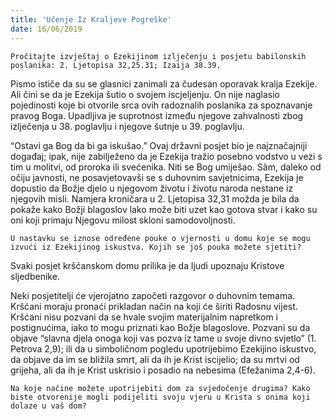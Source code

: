 ```yaml
---
title: 'Učenje Iz Kraljeve Pogreške'
date: 16/06/2019
---
```


`Pročitajte izvještaj o Ezekijinom izlječenju i posjetu babilonskih poslanika: 2. Ljetopisa 32,25.31; Izaija 38.39.`

Pismo ističe da su se glasnici zanimali za čudesan oporavak kralja Ezekije. Ali čini se da je Ezekija šutio o svojem iscjeljenju. On nije naglasio pojedinosti koje bi otvorile srca ovih radoznalih poslanika za spoznavanje pravog Boga. Upadljiva je suprotnost između njegove zahvalnosti zbog izlječenja u 38. poglavlju i njegove šutnje u 39. poglavlju.

“Ostavi ga Bog da bi ga iskušao.” Ovaj državni posjet bio je najznačajniji događaj; ipak, nije zabilježeno da je Ezekija tražio posebno vodstvo u vezi s tim u molitvi, od proroka ili svećenika. Niti se Bog umiješao. Sâm, daleko od očiju javnosti, ne posavjetovavši se s duhovnim savjetnicima, Ezekija je dopustio da Božje djelo u njegovom životu i životu naroda nestane iz njegovih misli. Namjera kroničara u 2. Ljetopisa 32,31 možda je bila da pokaže kako Božji blagoslov lako može biti uzet kao gotova stvar i kako su oni koji primaju Njegovu milost skloni samodovoljnosti.

`U nastavku se iznose određene pouke o vjernosti u domu koje se mogu izvući iz Ezekijinog iskustva. Kojih se još pouka možete sjetiti?`

Svaki posjet kršćanskom domu prilika je da ljudi upoznaju Kristove sljedbenike.

Neki posjetitelji će vjerojatno započeti razgovor o duhovnim temama. Kršćani moraju pronaći prikladan način na koji će širiti Radosnu vijest. Kršćani nisu pozvani da se hvale svojim materijalnim napretkom i postignućima, iako to mogu priznati kao Božje blagoslove. Pozvani su da objave “slavna djela onoga koji vas pozva iz tame u svoje divno svjetlo” (1. Petrova 2,9); ili da u simboličnom pogledu upotrijebimo Ezekijino iskustvo, da objave da im se bližila smrt, ali da ih je Krist iscijelio; da su mrtvi od grijeha, ali da ih je Krist uskrisio i posadio na nebesima (Efežanima 2,4-6).

`Na koje načine možete upotrijebiti dom za svjedočenje drugima? Kako biste otvorenije mogli podijeliti svoju vjeru u Krista s onima koji dolaze u vaš dom?`
